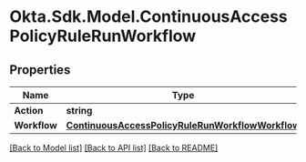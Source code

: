 # Okta.Sdk.Model.ContinuousAccessPolicyRuleRunWorkflow

## Properties

Name | Type | Description | Notes
------------ | ------------- | ------------- | -------------
**Action** | **string** |  | [optional] 
**Workflow** | [**ContinuousAccessPolicyRuleRunWorkflowWorkflow**](ContinuousAccessPolicyRuleRunWorkflowWorkflow.md) |  | [optional] 

[[Back to Model list]](../README.md#documentation-for-models) [[Back to API list]](../README.md#documentation-for-api-endpoints) [[Back to README]](../README.md)

